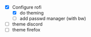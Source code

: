  - [x] Configure rofi
   - [x] do theming
   - [ ] add passwd manager (with bw)
- [ ] theme discord
- [ ] theme firefox
